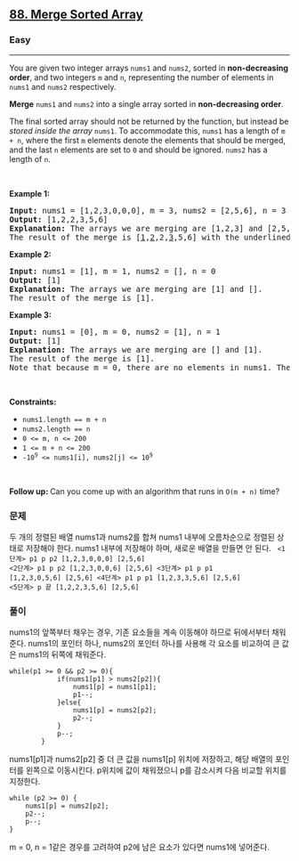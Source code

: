 <h2><a href="https://leetcode.com/problems/merge-sorted-array">88. Merge Sorted Array</a></h2><h3>Easy</h3><hr><p>You are given two integer arrays <code>nums1</code> and <code>nums2</code>, sorted in <strong>non-decreasing order</strong>, and two integers <code>m</code> and <code>n</code>, representing the number of elements in <code>nums1</code> and <code>nums2</code> respectively.</p>

<p><strong>Merge</strong> <code>nums1</code> and <code>nums2</code> into a single array sorted in <strong>non-decreasing order</strong>.</p>

<p>The final sorted array should not be returned by the function, but instead be <em>stored inside the array </em><code>nums1</code>. To accommodate this, <code>nums1</code> has a length of <code>m + n</code>, where the first <code>m</code> elements denote the elements that should be merged, and the last <code>n</code> elements are set to <code>0</code> and should be ignored. <code>nums2</code> has a length of <code>n</code>.</p>

<p>&nbsp;</p>
<p><strong class="example">Example 1:</strong></p>

<pre>
<strong>Input:</strong> nums1 = [1,2,3,0,0,0], m = 3, nums2 = [2,5,6], n = 3
<strong>Output:</strong> [1,2,2,3,5,6]
<strong>Explanation:</strong> The arrays we are merging are [1,2,3] and [2,5,6].
The result of the merge is [<u>1</u>,<u>2</u>,2,<u>3</u>,5,6] with the underlined elements coming from nums1.
</pre>

<p><strong class="example">Example 2:</strong></p>

<pre>
<strong>Input:</strong> nums1 = [1], m = 1, nums2 = [], n = 0
<strong>Output:</strong> [1]
<strong>Explanation:</strong> The arrays we are merging are [1] and [].
The result of the merge is [1].
</pre>

<p><strong class="example">Example 3:</strong></p>

<pre>
<strong>Input:</strong> nums1 = [0], m = 0, nums2 = [1], n = 1
<strong>Output:</strong> [1]
<strong>Explanation:</strong> The arrays we are merging are [] and [1].
The result of the merge is [1].
Note that because m = 0, there are no elements in nums1. The 0 is only there to ensure the merge result can fit in nums1.
</pre>

<p>&nbsp;</p>
<p><strong>Constraints:</strong></p>

<ul>
	<li><code>nums1.length == m + n</code></li>
	<li><code>nums2.length == n</code></li>
	<li><code>0 &lt;= m, n &lt;= 200</code></li>
	<li><code>1 &lt;= m + n &lt;= 200</code></li>
	<li><code>-10<sup>9</sup> &lt;= nums1[i], nums2[j] &lt;= 10<sup>9</sup></code></li>
</ul>

<p>&nbsp;</p>
<p><strong>Follow up: </strong>Can you come up with an algorithm that runs in <code>O(m + n)</code> time?</p>

### 문제
두 개의 정렬된 배열 nums1과 nums2를 합쳐 nums1 내부에 오름차순으로 정렬된 상태로 저장해야 한다. nums1 내부에 저장해야 하며, 새로운 배열을 만들면 안 된다.
<code>
<1단계>
       p1     p      p2
   [1,2,3,0,0,0] [2,5,6]
<2단계>
       p1   p      p2
   [1,2,3,0,0,6] [2,5,6]
<3단계>
       p1 p      p1
   [1,2,3,0,5,6] [2,5,6]
<4단계>
     p1 p        p1
   [1,2,3,3,5,6] [2,5,6]
<5단계>
      p          끝
   [1,2,2,3,5,6] [2,5,6]
</code>

### 풀이
nums1의 앞쪽부터 채우는 경우, 기존 요소들을 계속 이동해야 하므로 뒤에서부터 채워준다. nums1의 포인터 하나, nums2의 포인터 하나를 사용해 각 요소를 비교하여 큰 값은 nums1의 뒤쪽에 채워준다. 

```
while(p1 >= 0 && p2 >= 0){
            if(nums1[p1] > nums2[p2]){
                nums1[p] = nums1[p1];
                p1--;
            }else{
                nums1[p] = nums2[p2];
                p2--;
            }
            p--;
        }
```
nums1[p1]과 nums2[p2] 중 더 큰 값을 nums1[p] 위치에 저장하고,  해당 배열의 포인터를 왼쪽으로 이동시킨다. p위치에 값이 채워졌으니 p를 감소시켜 다음 비교할 위치를 지정한다.

```
while (p2 >= 0) {
    nums1[p] = nums2[p2];
    p2--;
    p--;
}
```
m = 0, n = 1같은 경우를 고려하여 p2에 남은 요소가 있다면 nums1에 넣어준다.
